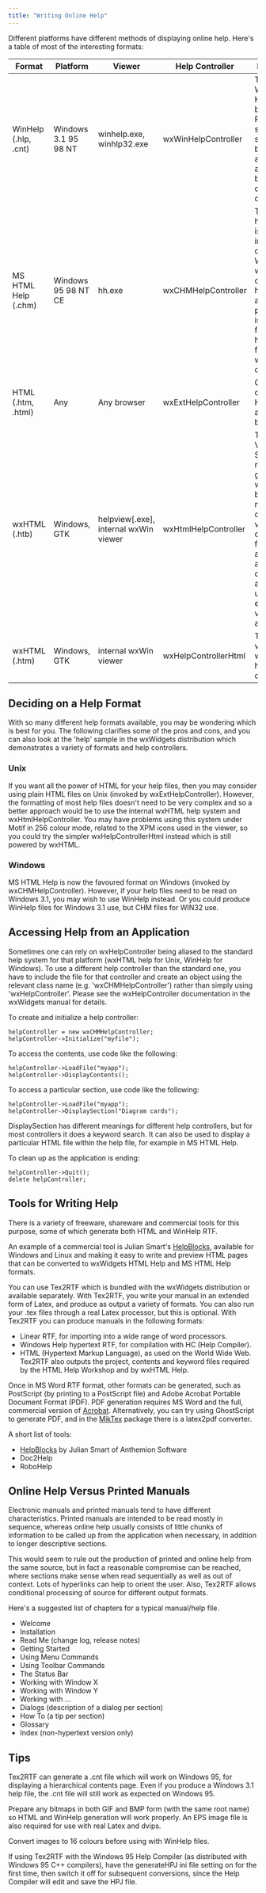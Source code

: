 ```yaml
---
title: "Writing Online Help"
---
```


Different platforms have different methods of displaying online help. Here's a
table of most of the interesting formats:

<table class="table table-hover">
  <thead>
    <tr>
      <th>Format</th>
      <th>Platform</th>
      <th>Viewer</th>
      <th>Help Controller</th>
      <th>Description</th>
    </tr>
  </thead>
  <tbody>
    <!-- WinHelp -->
    <tr>
      <td>WinHelp (.hlp, .cnt)</td>
      <td>Windows 3.1 95 98 NT</td>
      <td>winhelp.exe, winhlp32.exe</td>
      <td>wxWinHelpController</td>
      <td>
        The old Windows Help viewer based on RTF files is still supported by
        Windows and many applications, but now considered deprecated.
      </td>
    </tr>
    <!-- HTML Help -->
    <tr>
      <td>MS HTML Help (.chm)</td>
      <td>Windows 95 98 NT CE</td>
      <td>hh.exe</td>
      <td>wxCHMHelpController</td>
      <td>
        The new MS help format is an improvement over WinHelp, with its
        contents hierarchy always present. This is now the favoured help format
        for wxWidgets on Windows.
      </td>
    </tr>
    <!-- Plain HTML -->
    <tr>
      <td>HTML (.htm, .html)</td>
      <td>Any</td>
      <td>Any browser</td>
      <td>wxExtHelpController</td>
      <td>
        On Unix you can use plain HTML and an external browser.
      </td>
    </tr>
    <!-- wxHTML Viewer (advanced) -->
    <tr>
      <td>wxHTML (.htb)</td>
      <td>Windows, GTK</td>
      <td>helpview[.exe], internal wxWin viewer</td>
      <td>wxHtmlHelpController</td>
      <td>
        Thanks to Vaclav Slavik, we now have a good wxWidgets-based,
        multiplatform capability for viewing online help from within an
        application or alternatively using an external viewer application.
      </td>
    </tr>
    <!-- wxHTML Viewer (simple) -->
    <tr>
      <td>wxHTML (.htm)</td>
      <td>Windows, GTK</td>
      <td>internal wxWin viewer</td>
      <td>wxHelpControllerHtml</td>
      <td>
        This old version of wxHTML help is now obsolete.
      </td>
    </tr>
  </tbody>
</table>


## Deciding on a Help Format

With so many different help formats available, you may be wondering which is
best for you. The following clarifies some of the pros and cons, and you can
also look at the 'help' sample in the wxWidgets distribution which demonstrates
a variety of formats and help controllers.

### Unix

If you want all the power of HTML for your help files, then you may consider
using plain HTML files on Unix (invoked by wxExtHelpController). However, the
formatting of most help files doesn't need to be very complex and so a better
approach would be to use the internal wxHTML help system and
wxHtmlHelpController. You may have problems using this system under Motif in
256 colour mode, related to the XPM icons used in the viewer, so you could try
the simpler wxHelpControllerHtml instead which is still powered by wxHTML.

### Windows

MS HTML Help is now the favoured format on Windows (invoked by
wxCHMHelpController). However, if your help files need to be read on Windows
3.1, you may wish to use WinHelp instead. Or you could produce WinHelp files
for Windows 3.1 use, but CHM files for WIN32 use.

<!--
Under Windows, WinHelp takes .hlp files (and on Windows 95, optional .cnt files
for the contents page). WinHelp files are produced from specially- formatted
RTF (Rich Text Format) files using the Windows 95 Help Workshop or the older
DOS help compiler, hc.exe. WinHelp has now been replaced by HTML Help, which
uses .chm files generated from HTML and some other files using the HTML Help
Workshop.
-->


## Accessing Help from an Application

Sometimes one can rely on wxHelpController being aliased to the standard help
system for that platform (wxHTML help for Unix, WinHelp for Windows). To use a
different help controller than the standard one, you have to include the file
for that controller and create an object using the relevant class name (e.g.
'wxCHMHelpController') rather than simply using 'wxHelpController'. Please see
the wxHelpController documentation in the wxWidgets manual for details.

To create and initialize a help controller:

    helpController = new wxCHMHelpController;
    helpController->Initialize("myfile");

To access the contents, use code like the following:

    helpController->LoadFile("myapp");
    helpController->DisplayContents();

To access a particular section, use code like the following:

    helpController->LoadFile("myapp");
    helpController->DisplaySection("Diagram cards");

DisplaySection has different meanings for different help controllers, but for
most controllers it does a keyword search. It can also be used to display a
particular HTML file within the help file, for example in MS HTML Help.

To clean up as the application is ending:

    helpController->Quit();
    delete helpController;


## Tools for Writing Help

There is a variety of freeware, shareware and commercial tools for this
purpose, some of which generate both HTML and WinHelp RTF.

An example of a commercial tool is Julian Smart's
[HelpBlocks](http://www.helpblocks.com), available for Windows and Linux and
making it easy to write and preview HTML pages that can be converted to
wxWidgets HTML Help and MS HTML Help formats.

You can use Tex2RTF which is bundled with the wxWidgets distribution or
available separately. With Tex2RTF, you write your manual in an extended form
of Latex, and produce as output a variety of formats. You can also run your
.tex files through a real Latex processor, but this is optional. With Tex2RTF
you can produce manuals in the following formats:

* Linear RTF, for importing into a wide range of word processors.
* Windows Help hypertext RTF, for compilation with HC (Help Compiler).
* HTML (Hypertext Markup Language), as used on the World Wide Web. Tex2RTF also
  outputs the project, contents and keyword files required by the HTML Help
  Workshop and by wxHTML Help.

Once in MS Word RTF format, other formats can be generated, such as PostScript
(by printing to a PostScript file) and Adobe Acrobat Portable Document Format
(PDF). PDF generation requires MS Word and the full, commercial version of
[Acrobat](http://www.adobe.com). Alternatively, you can try using GhostScript
to generate PDF, and in the [MikTex](http://www.miktex.org) package there is a
latex2pdf converter.

A short list of tools:

* [HelpBlocks](http://www.helpblocks.com) by Julian Smart of Anthemion Software
* Doc2Help
* RoboHelp


## Online Help Versus Printed Manuals

Electronic manuals and printed manuals tend to have different characteristics.
Printed manuals are intended to be read mostly in sequence, whereas online help
usually consists of little chunks of information to be called up from the
application when necessary, in addition to longer descriptive sections.

This would seem to rule out the production of printed and online help from the
same source, but in fact a reasonable compromise can be reached, where sections
make sense when read sequentially as well as out of context. Lots of hyperlinks
can help to orient the user. Also, Tex2RTF allows conditional processing of
source for different output formats.

Here's a suggested list of chapters for a typical manual/help file.

* Welcome
* Installation
* Read Me (change log, release notes)
* Getting Started
* Using Menu Commands
* Using Toolbar Commands
* The Status Bar
* Working with Window X
* Working with Window Y
* Working with ...
* Dialogs (description of a dialog per section)
* How To (a tip per section)
* Glossary
* Index (non-hypertext version only)


## Tips

Tex2RTF can generate a .cnt file which will work on Windows 95, for displaying
a hierarchical contents page. Even if you produce a Windows 3.1 help file, the
.cnt file will still work as expected on Windows 95.

Prepare any bitmaps in both GIF and BMP form (with the same root name) so HTML
and WinHelp generation will work properly. An EPS image file is also required
for use with real Latex and dvips.

Convert images to 16 colours before using with WinHelp files.

If using Tex2RTF with the Windows 95 Help Compiler (as distributed with Windows
95 C++ compilers), have the generateHPJ ini file setting on for the first time,
then switch it off for subsequent conversions, since the Help Compiler will
edit and save the HPJ file.
